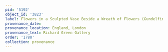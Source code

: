 ```yaml
---
pid: '5192'
object_id: '3823'
label: Flowers in a Sculpted Vase Beside a Wreath of Flowers (Gundelfingen)
provenance_date:
provenance_location: England, London
provenance_text: Richard Green Gallery
order: '1780'
collection: provenance
---
```


